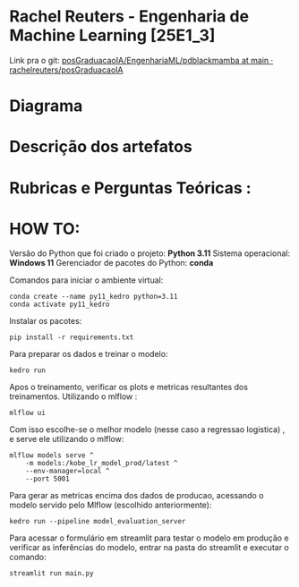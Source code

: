 # Rachel Reuters - Engenharia de Machine Learning [25E1_3]

Link pra o git:  [posGraduacaoIA/EngenhariaML/pdblackmamba at main · rachelreuters/posGraduacaoIA](https://github.com/rachelreuters/posGraduacaoIA/tree/main/EngenhariaML/pdblackmamba)

# Diagrama



# Descrição dos artefatos


# Rubricas e Perguntas Teóricas :


# HOW TO:
Versão do Python que foi criado o projeto: **Python 3.11**
Sistema operacional:  **Windows 11**
Gerenciador de pacotes do Python:  **conda** 

Comandos para iniciar o ambiente virtual:

    conda create --name py11_kedro python=3.11    
    conda activate py11_kedro  

Instalar os pacotes:

    pip install -r requirements.txt

Para preparar os dados e treinar o modelo:

    kedro run

Apos o treinamento, verificar os plots e metricas resultantes dos treinamentos. Utilizando o mlflow :

    mlflow ui 

Com isso escolhe-se o melhor modelo (nesse caso a regressao logistica) , e serve ele utilizando o mlflow:

    mlflow models serve ^
        -m models:/kobe_lr_model_prod/latest ^
        --env-manager=local ^
        --port 5001


Para gerar as metricas encima dos dados de producao, acessando o modelo servido pelo Mlflow (escolhido anteriormente):

    kedro run --pipeline model_evaluation_server


Para acessar o formulário em streamlit para testar o modelo em produção  e verificar as inferências do modelo, entrar na pasta do streamlit e executar o comando:

    streamlit run main.py




